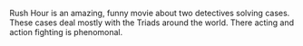 Rush Hour is an amazing, funny movie about two detectives solving cases. These cases deal mostly with the Triads around the world. There acting and action fighting is phenomonal.
